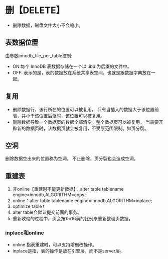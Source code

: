 # 删【DELETE】
- 删除数据，磁盘文件大小不会缩小。

## 表数据位置
由参数innodb_file_per_table控制:
- ON:每个 InnoDB 表数据存储在一个以 .ibd 为后缀的文件中。
- OFF: 表示的是，表的数据放在系统共享表空间，也就是跟数据字典放在一起。

## 复用
- 删除数据行，该行所在的位置可以被复用。
  只有当插入的数据大于该位置前驱，并小于该位置后驱时，该位置可以被复用。
- 删除数据导致一个数据页的数据全部清空。整个数据页可以被复用。
  当需要开辟新的数据页时，该数据页就会被复用，不受原范围限制。如页分裂。
  
## 空洞
删除数据空出来的位置称为空洞。
不止删除，页分裂也会造成空洞。

## 重建表
1. 非online【重建时不能更新数据】：alter table tablename engine=innodb,ALGORITHM=copy;
2. online：alter table tablename engine=innodb,ALGORITHM=inplace;
3. optimize table t
4. alter table会默认提交前面的事务。
5. 重新收缩的过程中，页会按15/16满的比例来重新整理页数据。

### inplace和online
- online 指表重建时，可以支持增删改操作。
- inplace是指，表的操作是放在引擎层，而不是server层。
    




